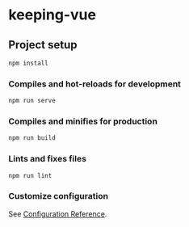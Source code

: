 # keeping-vue

## Project setup
``` sh
npm install
```

### Compiles and hot-reloads for development
``` sh
npm run serve
```

### Compiles and minifies for production
```sh
npm run build
```

### Lints and fixes files
```sh
npm run lint
```

### Customize configuration
See [Configuration Reference](https://cli.vuejs.org/config/).
